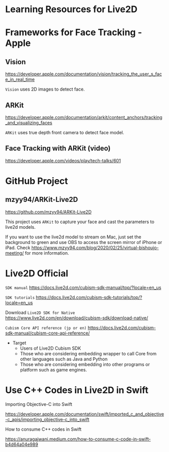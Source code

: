 # Learning Resources for Live2D

# Frameworks for Face Tracking - Apple

## Vision

https://developer.apple.com/documentation/vision/tracking_the_user_s_face_in_real_time

`Vision` uses 2D images to detect face.

## ARKit

https://developer.apple.com/documentation/arkit/content_anchors/tracking_and_visualizing_faces

`ARKit` uses true depth front camera to detect face model.

## Face Tracking with ARKit (video)

https://developer.apple.com/videos/play/tech-talks/601

# GitHub Project

## mzyy94/ARKit-Live2D

https://github.com/mzyy94/ARKit-Live2D

This project uses `ARKit` to capture your face and cast the parameters to live2d models.
 
If you want to use the live2d model to stream on Mac, just set the background to green and use OBS to access the screen mirror of iPhone or iPad. Check https://www.mzyy94.com/blog/2020/02/25/virtual-bishoujo-meeting/ for more information.

# Live2D Official

`SDK manual` https://docs.live2d.com/cubism-sdk-manual/top/?locale=en_us 

`SDK tutorials` https://docs.live2d.com/cubism-sdk-tutorials/top/?locale=en_us

Download `Live2D SDK for Native` https://www.live2d.com/en/download/cubism-sdk/download-native/

`Cubism Core API reference (jp or en)` https://docs.live2d.com/cubism-sdk-manual/cubism-core-api-reference/
- Target
    - Users of Live2D Cubism SDK
    - Those who are considering embedding wrapper to call Core from other languages such as Java and Python
    - Those who are considering embedding into other programs or platform such as game engines.

# Use C++ Codes in Live2D in Swift

Importing Objective-C into Swift

https://developer.apple.com/documentation/swift/imported_c_and_objective-c_apis/importing_objective-c_into_swift

How to consume C++ codes in Swift

https://anuragajwani.medium.com/how-to-consume-c-code-in-swift-b4d64a04e989
